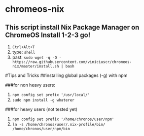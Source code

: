 # chromeos-nix
This script install Nix Package Manager on ChromeOS
Install 1-2-3 go!
------
1. `Ctrl+Alt+T`
2. type: `shell`
3. past: `sudo wget -q -O - https://raw.githubusercontent.com/viniciuscr/chromeos-nix/master/install.sh | bash`


#Tips and Tricks
##installing global packages (-g) with npm

###for non heavy users:
1. `npm config set prefix '/usr/local/'`
2. `sudo npm install -g whaterer`

###for heavy users (not tested yet)
1. `npm config set prefix '/home/chronos/user/npm'`
2. `ln -s /home/chronos/user/.nix-profile/bin/ /home/chronos/user/npm/bin`

